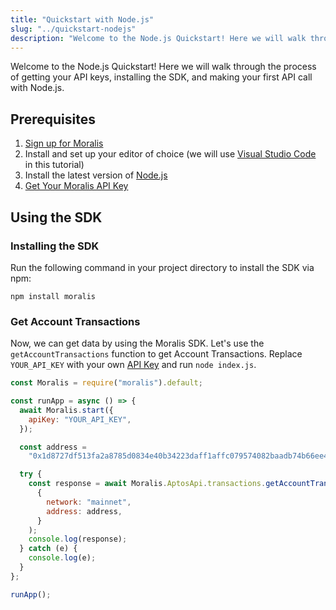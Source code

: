 ```yaml
---
title: "Quickstart with Node.js"
slug: "../quickstart-nodejs"
description: "Welcome to the Node.js Quickstart! Here we will walk through the process of getting your API keys, installing the SDK, and making your first API call with Node.js. "
---
```


Welcome to the Node.js Quickstart! Here we will walk through the process of getting your API keys, installing the SDK, and making your first API call with Node.js.

## Prerequisites

1. [Sign up for Moralis](https://admin.moralis.com/register)
2. Install and set up your editor of choice (we will use [Visual Studio Code](https://code.visualstudio.com/) in this tutorial)
3. Install the latest version of [Node.js](https://nodejs.org/en/download/)
4. [Get Your Moralis API Key](/web3-data-api/aptos/get-your-api-key)

## Using the SDK

### Installing the SDK

Run the following command in your project directory to install the SDK via npm:

```shell showLineNumbers
npm install moralis
```

### Get Account Transactions

Now, we can get data by using the Moralis SDK. Let's use the `getAccountTransactions` function to get Account Transactions. Replace `YOUR_API_KEY` with your own [API Key](https://admin.moralis.com/web3apis) and run `node index.js`.

```javascript showLineNumbers title="index.js"
const Moralis = require("moralis").default;

const runApp = async () => {
  await Moralis.start({
    apiKey: "YOUR_API_KEY",
  });

  const address =
    "0x1d8727df513fa2a8785d0834e40b34223daff1affc079574082baadb74b66ee4";

  try {
    const response = await Moralis.AptosApi.transactions.getAccountTransactions(
      {
        network: "mainnet",
        address: address,
      }
    );
    console.log(response);
  } catch (e) {
    console.log(e);
  }
};

runApp();
```
